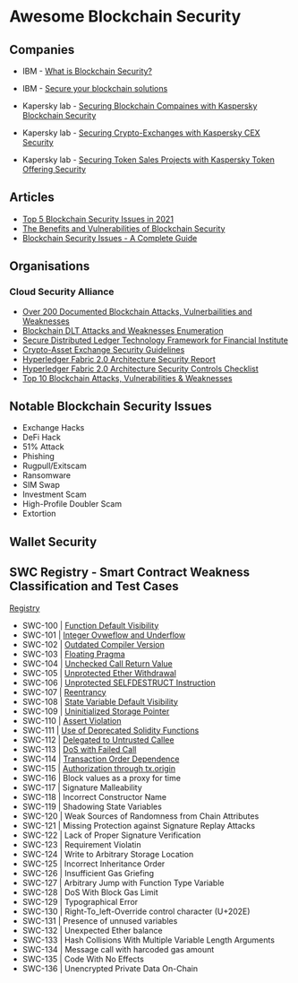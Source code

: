 # Awesome Blockchain Security

## Companies
- IBM - [What is Blockchain Security?](https://www.ibm.com/uk-en/topics/blockchain-security)
- IBM - [Secure your blockchain solutions](https://developer.ibm.com/articles/how-to-secure-blockchain-solutions/) 

- Kapersky lab - [Securing Blockchain Compaines with Kaspersky Blockchain Security](https://media.kaspersky.com/en/enterprise-security/Kaspersky_Blockchain_Security_datasheet.pdf)
- Kapersky lab - [Securing Crypto-Exchanges with Kaspersky CEX Security](https://media.kaspersky.com/en/enterprise-security/Kaspersky%20Crypto-Exchange%20Security%20Datasheet.pdf)
- Kapersky lab - [Securing Token Sales Projects with Kaspersky Token Offering Security](https://media.kaspersky.com/en/enterprise-security/Kaspersky%20Token%20Offering%20Security%20datasheet.pdf)

## Articles
- [Top 5 Blockchain Security Issues in 2021](https://101blockchains.com/blockchain-security-issues/)
- [The Benefits and Vulnerabilities of Blockchain Security](https://www.cengn.ca/information-centre/innovation/the-benefits-and-vulnerabilities-of-blockchain-security/)
- [Blockchain Security Issues - A Complete Guide](https://www.getastra.com/blog/knowledge-base/blockchain-security-issues/)

## Organisations
### Cloud Security Alliance
- [Over 200 Documented Blockchain Attacks, Vulnerbailities and Weaknesses](https://cloudsecurityalliance.org/blog/2020/10/26/blockchain-attacks-vulnerabilities-and-weaknesses/)
- [Blockchain DLT Attacks and Weaknesses Enumeration](https://docs.google.com/spreadsheets/d/1HIM3BH8Cgth27ED4ruy9fXOpbOUAPAGY7merlZiE6_U/edit#gid=1028635246)
- [Secure Distributed Ledger Technology Framework for Financial Institute](https://cloudsecurityalliance.org/blog/2021/08/03/secure-distributed-ledger-technology-framework-for-financial-institutes/)
- [Crypto-Asset Exchange Security Guidelines](https://cloudsecurityalliance.org/artifacts/csa-crypto-asset-exchange-security-guidelines-abstract/)
- [Hyperledger Fabric 2.0 Architecture Security Report](https://cloudsecurityalliance.org/artifacts/hyperledger-fabric-2-0-architecture-security-report/)
- [Hyperledger Fabric 2.0 Architecture Security Controls Checklist](https://cloudsecurityalliance.org/artifacts/hyperledger-fabric-2-0-architecture-security-controls-checklist/)
- [Top 10 Blockchain Attacks, Vulnerabilities & Weaknesses](https://cloudsecurityalliance.org/artifacts/top-10-blockchain-attacks-vulnerabilities-weaknesses/)

## Notable Blockchain Security Issues
- Exchange Hacks
- DeFi Hack
- 51% Attack
- Phishing
- Rugpull/Exitscam
- Ransomware
- SIM Swap
- Investment Scam
- High-Profile Doubler Scam
- Extortion

## Wallet Security


## SWC Registry - Smart Contract Weakness Classification and Test Cases
[Registry](https://swcregistry.io/docs/SWC-100)
- SWC-100 | [Function Default Visibility](https://swcregistry.io/docs/SWC-100)
- SWC-101 | [Integer Ovweflow and Underflow](https://swcregistry.io/docs/SWC-101)
- SWC-102 | [Outdated Compiler Version](https://swcregistry.io/docs/SWC-102)
- SWC-103 | [Floating Pragma](https://swcregistry.io/docs/SWC-103)
- SWC-104 | [Unchecked Call Return Value](https://swcregistry.io/docs/SWC-104)
- SWC-105 | [Unprotected Ether Withdrawal](https://swcregistry.io/docs/SWC-105)
- SWC-106 | [Unprotected SELFDESTRUCT Instruction](https://swcregistry.io/docs/SWC-106)
- SWC-107 | [Reentrancy](https://swcregistry.io/docs/SWC-107)
- SWC-108 | [State Variable Default Visibility](https://swcregistry.io/docs/SWC-108)
- SWC-109 | [Uninitialized Storage Pointer](https://swcregistry.io/docs/SWC-109)
- SWC-110 | [Assert Violation](https://swcregistry.io/docs/SWC-110)
- SWC-111 | [Use of Deprecated Solidity Functions](https://swcregistry.io/docs/SWC-111)
- SWC-112 | [Delegated to Untrusted Callee](https://swcregistry.io/docs/SWC-112)
- SWC-113 | [DoS with Failed Call](https://swcregistry.io/docs/SWC-113)
- SWC-114 | [Transaction Order Dependence](https://swcregistry.io/docs/SWC-114)
- SWC-115 | [Authorization through tx.origin](https://swcregistry.io/docs/SWC-115)
- SWC-116 | Block values as a proxy for time
- SWC-117 | Signature Malleability
- SWC-118 | Incorrect Constructor Name
- SWC-119 | Shadowing State Variables
- SWC-120 | Weak Sources of Randomness from Chain Attributes
- SWC-121 | Missing Protection against Signature Replay Attacks
- SWC-122 | Lack of Proper Signature Verification
- SWC-123 | Requirement Violatin
- SWC-124 | Write to Arbitrary Storage Location
- SWC-125 | Incorrect Inheritance Order
- SWC-126 | Insufficient Gas Griefing
- SWC-127 | Arbitrary Jump with Function Type Variable
- SWC-128 | DoS With Block Gas Limit
- SWC-129 | Typographical Error
- SWC-130 | Right-To_left-Override control character (U+202E)
- SWC-131 | Presence of unnused variables
- SWC-132 | Unexpected Ether balance
- SWC-133 | Hash Collisions With Multiple Variable Length Arguments
- SWC-134 | Message call with harcoded gas amount
- SWC-135 | Code With No Effects
- SWC-136 | Unencrypted Private Data On-Chain
